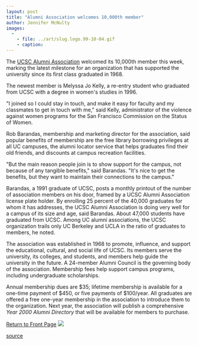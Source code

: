 ```yaml
---
layout: post
title: "Alumni Association welcomes 10,000th member"
author: Jennifer McNulty
images:
  -
    - file: ../art/slug.logo.99-10-04.gif
    - caption: 
---
```


The [UCSC Alumni Association][1] welcomed its 10,000th member this week, marking the latest milestone for an organization that has supported the university since its first class graduated in 1968.

The newest member is Melyssa Jo Kelly, a re-entry student who graduated from UCSC with a degree in women's studies in 1996.

"I joined so I could stay in touch, and make it easy for faculty and my classmates to get in touch with me," said Kelly, administrator of the violence against women programs for the San Francisco Commission on the Status of Women.

Rob Barandas, membership and marketing director for the association, said popular benefits of membership are the free library borrowing privileges at all UC campuses, the alumni locator service that helps graduates find their old friends, and discounts at campus recreation facilities.

"But the main reason people join is to show support for the campus, not because of any tangible benefits," said Barandas. "It's nice to get the benefits, but they want to maintain their connections to the campus."

Barandas, a 1991 graduate of UCSC, posts a monthly printout of the number of association members on his door, framed by a UCSC Alumni Association license plate holder. By enrolling 25 percent of the 40,000 graduates for whom it has addresses, the UCSC Alumni Association is doing very well for a campus of its size and age, said Barandas. About 47,000 students have graduated from UCSC. Among UC alumni associations, the UCSC organization trails only UC Berkeley and UCLA in the ratio of graduates to members, he noted.

The association was established in 1968 to promote, influence, and support the educational, cultural, and social life of UCSC. Its members serve the university, its colleges, and students, and members help guide the university in the future. A 24-member Alumni Council is the governing body of the association. Membership fees help support campus programs, including undergraduate scholarships.

Annual membership dues are $35; lifetime membership is available for a one-time payment of $450, or five payments of $100/year. All graduates are offered a free one-year membership in the association to introduce them to the organization. Next year, the association will publish a comprehensive _Year 2000 Alumni Directory_ that will be available for members to purchase.

[Return to Front Page][2] ![ ][3]


[1]: http://alumni.ucsc.edu/
[2]: ../../index.html
[3]: ../../images/trans.gif

[source](http://www1.ucsc.edu/currents/99-00/10-04/alumni.html "Permalink to alumni")
